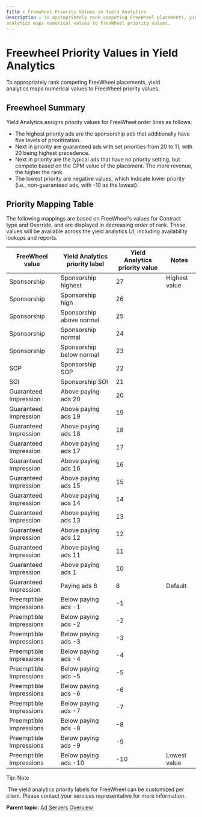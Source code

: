 ```yaml
---
Title : Freewheel Priority Values in Yield Analytics
Description : To appropriately rank competing FreeWheel placements, yield
analytics maps numerical values to FreeWheel priority values.
---
```



# Freewheel Priority Values in Yield Analytics



To appropriately rank competing FreeWheel placements, yield
analytics maps numerical values to FreeWheel priority values.



## Freewheel Summary

Yield Analytics assigns priority values for FreeWheel order lines as
follows:

- The highest priority ads are the sponsorship ads that additionally
  have five levels of prioritization.   
- Next in priority are guaranteed ads with set priorities from 20 to 11,
  with 20 being highest precedence.  
- Next in priority are the typical ads that have no priority setting,
  but compete based on the CPM value of the placement. The more revenue,
  the higher the rank.
- The lowest priority are negative values, which indicate lower priority
  (i.e., non-guaranteed ads, with -10 as the lowest).





## Priority Mapping Table

The following mappings are based on FreeWheel's values for Contract
type and Override, and are displayed in decreasing order of rank. These
values will be available across the yield analytics UI, including
availability lookups and reports.

<table class="table">
<thead class="thead">
<tr class="header row">
<th id="ID-00002c87__entry__1" class="entry">FreeWheel value</th>
<th id="ID-00002c87__entry__2" class="entry">Yield Analytics priority
label</th>
<th id="ID-00002c87__entry__3" class="entry">Yield Analytics priority
value</th>
<th id="ID-00002c87__entry__4" class="entry">Notes</th>
</tr>
</thead>
<tbody class="tbody">
<tr class="odd row">
<td class="entry" headers="ID-00002c87__entry__1">Sponsorship</td>
<td class="entry" headers="ID-00002c87__entry__2">Sponsorship
highest</td>
<td class="entry" headers="ID-00002c87__entry__3">27</td>
<td class="entry" headers="ID-00002c87__entry__4">Highest value</td>
</tr>
<tr class="even row">
<td class="entry" headers="ID-00002c87__entry__1">Sponsorship</td>
<td class="entry" headers="ID-00002c87__entry__2">Sponsorship high</td>
<td class="entry" headers="ID-00002c87__entry__3">26</td>
<td class="entry" headers="ID-00002c87__entry__4"></td>
</tr>
<tr class="odd row">
<td class="entry" headers="ID-00002c87__entry__1">Sponsorship</td>
<td class="entry" headers="ID-00002c87__entry__2">Sponsorship above
normal</td>
<td class="entry" headers="ID-00002c87__entry__3">25</td>
<td class="entry" headers="ID-00002c87__entry__4"></td>
</tr>
<tr class="even row">
<td class="entry" headers="ID-00002c87__entry__1">Sponsorship</td>
<td class="entry" headers="ID-00002c87__entry__2">Sponsorship
normal</td>
<td class="entry" headers="ID-00002c87__entry__3">24</td>
<td class="entry" headers="ID-00002c87__entry__4"></td>
</tr>
<tr class="odd row">
<td class="entry" headers="ID-00002c87__entry__1">Sponsorship</td>
<td class="entry" headers="ID-00002c87__entry__2">Sponsorship below
normal</td>
<td class="entry" headers="ID-00002c87__entry__3">23</td>
<td class="entry" headers="ID-00002c87__entry__4"></td>
</tr>
<tr class="even row">
<td class="entry" headers="ID-00002c87__entry__1">SOP</td>
<td class="entry" headers="ID-00002c87__entry__2">Sponsorship SOP</td>
<td class="entry" headers="ID-00002c87__entry__3">22</td>
<td class="entry" headers="ID-00002c87__entry__4"></td>
</tr>
<tr class="odd row">
<td class="entry" headers="ID-00002c87__entry__1">SOI</td>
<td class="entry" headers="ID-00002c87__entry__2">Sponsorship SOI</td>
<td class="entry" headers="ID-00002c87__entry__3">21</td>
<td class="entry" headers="ID-00002c87__entry__4"></td>
</tr>
<tr class="even row">
<td class="entry" headers="ID-00002c87__entry__1">Guaranteed
Impression</td>
<td class="entry" headers="ID-00002c87__entry__2">Above paying ads
20</td>
<td class="entry" headers="ID-00002c87__entry__3">20</td>
<td class="entry" headers="ID-00002c87__entry__4"></td>
</tr>
<tr class="odd row">
<td class="entry" headers="ID-00002c87__entry__1">Guaranteed
Impression</td>
<td class="entry" headers="ID-00002c87__entry__2">Above paying ads
19</td>
<td class="entry" headers="ID-00002c87__entry__3">19</td>
<td class="entry" headers="ID-00002c87__entry__4"></td>
</tr>
<tr class="even row">
<td class="entry" headers="ID-00002c87__entry__1">Guaranteed
Impression</td>
<td class="entry" headers="ID-00002c87__entry__2">Above paying ads
18</td>
<td class="entry" headers="ID-00002c87__entry__3">18</td>
<td class="entry" headers="ID-00002c87__entry__4"></td>
</tr>
<tr class="odd row">
<td class="entry" headers="ID-00002c87__entry__1">Guaranteed
Impression</td>
<td class="entry" headers="ID-00002c87__entry__2">Above paying ads
17</td>
<td class="entry" headers="ID-00002c87__entry__3">17</td>
<td class="entry" headers="ID-00002c87__entry__4"></td>
</tr>
<tr class="even row">
<td class="entry" headers="ID-00002c87__entry__1">Guaranteed
Impression</td>
<td class="entry" headers="ID-00002c87__entry__2">Above paying ads
16</td>
<td class="entry" headers="ID-00002c87__entry__3">16</td>
<td class="entry" headers="ID-00002c87__entry__4"></td>
</tr>
<tr class="odd row">
<td class="entry" headers="ID-00002c87__entry__1">Guaranteed
Impression</td>
<td class="entry" headers="ID-00002c87__entry__2">Above paying ads
15</td>
<td class="entry" headers="ID-00002c87__entry__3">15</td>
<td class="entry" headers="ID-00002c87__entry__4"></td>
</tr>
<tr class="even row">
<td class="entry" headers="ID-00002c87__entry__1">Guaranteed
Impression</td>
<td class="entry" headers="ID-00002c87__entry__2">Above paying ads
14</td>
<td class="entry" headers="ID-00002c87__entry__3">14</td>
<td class="entry" headers="ID-00002c87__entry__4"></td>
</tr>
<tr class="odd row">
<td class="entry" headers="ID-00002c87__entry__1">Guaranteed
Impression</td>
<td class="entry" headers="ID-00002c87__entry__2">Above paying ads
13</td>
<td class="entry" headers="ID-00002c87__entry__3">13</td>
<td class="entry" headers="ID-00002c87__entry__4"></td>
</tr>
<tr class="even row">
<td class="entry" headers="ID-00002c87__entry__1">Guaranteed
Impression</td>
<td class="entry" headers="ID-00002c87__entry__2">Above paying ads
12</td>
<td class="entry" headers="ID-00002c87__entry__3">12</td>
<td class="entry" headers="ID-00002c87__entry__4"></td>
</tr>
<tr class="odd row">
<td class="entry" headers="ID-00002c87__entry__1">Guaranteed
Impression</td>
<td class="entry" headers="ID-00002c87__entry__2">Above paying ads
11</td>
<td class="entry" headers="ID-00002c87__entry__3">11</td>
<td class="entry" headers="ID-00002c87__entry__4"></td>
</tr>
<tr class="even row">
<td class="entry" headers="ID-00002c87__entry__1">Guaranteed
Impression</td>
<td class="entry" headers="ID-00002c87__entry__2">Above paying ads
1</td>
<td class="entry" headers="ID-00002c87__entry__3">10</td>
<td class="entry" headers="ID-00002c87__entry__4"></td>
</tr>
<tr class="odd row">
<td class="entry" headers="ID-00002c87__entry__1">Guaranteed
Impression</td>
<td class="entry" headers="ID-00002c87__entry__2">Paying ads 8</td>
<td class="entry" headers="ID-00002c87__entry__3">8</td>
<td class="entry" headers="ID-00002c87__entry__4">Default</td>
</tr>
<tr class="even row">
<td class="entry" headers="ID-00002c87__entry__1">Preemptible
Impressions</td>
<td class="entry" headers="ID-00002c87__entry__2">Below paying ads
-1</td>
<td class="entry" headers="ID-00002c87__entry__3">-1</td>
<td class="entry" headers="ID-00002c87__entry__4"></td>
</tr>
<tr class="odd row">
<td class="entry" headers="ID-00002c87__entry__1">Preemptible
Impressions</td>
<td class="entry" headers="ID-00002c87__entry__2">Below paying ads
-2</td>
<td class="entry" headers="ID-00002c87__entry__3">-2</td>
<td class="entry" headers="ID-00002c87__entry__4"></td>
</tr>
<tr class="even row">
<td class="entry" headers="ID-00002c87__entry__1">Preemptible
Impressions</td>
<td class="entry" headers="ID-00002c87__entry__2">Below paying ads
-3</td>
<td class="entry" headers="ID-00002c87__entry__3">-3</td>
<td class="entry" headers="ID-00002c87__entry__4"></td>
</tr>
<tr class="odd row">
<td class="entry" headers="ID-00002c87__entry__1">Preemptible
Impressions</td>
<td class="entry" headers="ID-00002c87__entry__2">Below paying ads
-4</td>
<td class="entry" headers="ID-00002c87__entry__3">-4</td>
<td class="entry" headers="ID-00002c87__entry__4"></td>
</tr>
<tr class="even row">
<td class="entry" headers="ID-00002c87__entry__1">Preemptible
Impressions</td>
<td class="entry" headers="ID-00002c87__entry__2">Below paying ads
-5</td>
<td class="entry" headers="ID-00002c87__entry__3">-5</td>
<td class="entry" headers="ID-00002c87__entry__4"></td>
</tr>
<tr class="odd row">
<td class="entry" headers="ID-00002c87__entry__1">Preemptible
Impressions</td>
<td class="entry" headers="ID-00002c87__entry__2">Below paying ads
-6</td>
<td class="entry" headers="ID-00002c87__entry__3">-6</td>
<td class="entry" headers="ID-00002c87__entry__4"></td>
</tr>
<tr class="even row">
<td class="entry" headers="ID-00002c87__entry__1">Preemptible
Impressions</td>
<td class="entry" headers="ID-00002c87__entry__2">Below paying ads
-7</td>
<td class="entry" headers="ID-00002c87__entry__3">-7</td>
<td class="entry" headers="ID-00002c87__entry__4"></td>
</tr>
<tr class="odd row">
<td class="entry" headers="ID-00002c87__entry__1">Preemptible
Impressions</td>
<td class="entry" headers="ID-00002c87__entry__2">Below paying ads
-8</td>
<td class="entry" headers="ID-00002c87__entry__3">-8</td>
<td class="entry" headers="ID-00002c87__entry__4"></td>
</tr>
<tr class="even row">
<td class="entry" headers="ID-00002c87__entry__1">Preemptible
Impressions</td>
<td class="entry" headers="ID-00002c87__entry__2">Below paying ads
-9</td>
<td class="entry" headers="ID-00002c87__entry__3">-9</td>
<td class="entry" headers="ID-00002c87__entry__4"></td>
</tr>
<tr class="odd row">
<td class="entry" headers="ID-00002c87__entry__1">Preemptible
Impressions</td>
<td class="entry" headers="ID-00002c87__entry__2">Below paying ads
-10</td>
<td class="entry" headers="ID-00002c87__entry__3">-10</td>
<td class="entry" headers="ID-00002c87__entry__4">Lowest value</td>
</tr>
</tbody>
</table>



Tip: Note

 The yield analytics priority labels for FreeWheel can be customized per
client. Please contact your services representative for more
information.







<div class="familylinks">

<div class="parentlink">

**Parent topic:**
<a href="../topics/ad-servers-overview.html" class="link">Ad Servers
Overview</a>






